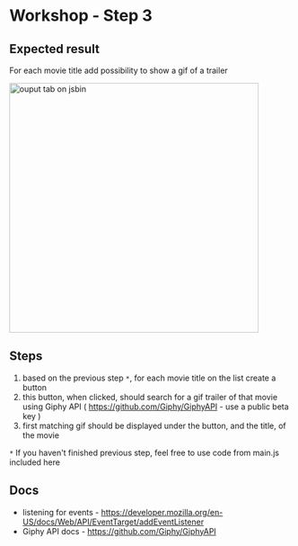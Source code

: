# Workshop - Step 3

## Expected result
For each movie title add possibility to show a gif of a trailer

<img src='http://i.imgur.com/hGvkXBO.png' alt='ouput tab on jsbin' width='444' />

## Steps

1. based on the previous step `*`, for each movie title on the list create a button
1. this button, when clicked, should search for a gif trailer of that movie using Giphy API ( https://github.com/Giphy/GiphyAPI - use a public beta key )
1. first matching gif should be displayed under the button, and the title, of the movie

`*` If you haven't finished previous step, feel free to use code from main.js included here

## Docs

- listening for events - https://developer.mozilla.org/en-US/docs/Web/API/EventTarget/addEventListener
- Giphy API docs - https://github.com/Giphy/GiphyAPI
